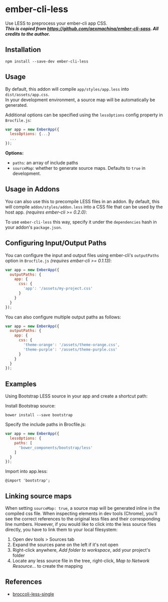 # ember-cli-less

Use LESS to preprocess your ember-cli app CSS.  
***This is copied from https://github.com/aexmachina/ember-cli-sass. All credits to the author.***

## Installation

```
npm install --save-dev ember-cli-less
```

## Usage

By default, this addon will compile `app/styles/app.less` into `dist/assets/app.css`.  
In your development environment, a source map will be automatically be generated.  

Additional options can be specified using the `lessOptions` config property in `Brocfile.js`:

```javascript
var app = new EmberApp({
  lessOptions: {...}
  ...
});
```

**Options:**  
- `paths`: an array of include paths
- `sourceMap`: whether to generate source maps. Defaults to `true` in development.

## Usage in Addons

You can also use this to precompile LESS files in an addon. By default, this
will compile `addon/styles/addon.less` into a CSS file that can be used by the
host app. *(requires ember-cli >= 0.2.0)*:

To use `ember-cli-less` this way, specify it under the `dependencies` hash in
your addon's `package.json`.

## Configuring Input/Output Paths

You can configure the input and output files using ember-cli's `outputPaths` option in `Brocfile.js` *(requires ember-cli >= 0.1.13)*:
```javascript
var app = new EmberApp({
  outputPaths: {
    app: {
      css: {
        'app': '/assets/my-project.css'
      }
    }
  }
});
```

You can also configure multiple output paths as follows:
```javascript
var app = new EmberApp({
  outputPaths: {
    app: {
      css: {
        'theme-orange': '/assets/theme-orange.css',
        'theme-purple': '/assets/theme-purple.css'
      }
    }
  }
});
```

## Examples

Using Bootstrap LESS source in your app and create a shortcut path:

Install Bootstrap source:  
```
bower install --save bootstrap
```

Specify the include paths in Brocfile.js:  
```javascript
var app = new EmberApp({
  lessOptions: {
    paths: [
      'bower_components/bootstrap/less'
    ]
  }
});
```

Import into app.less:  
```less
@import 'bootstrap';
```

## Linking source maps

When setting `sourceMap: true`, a source map will be generated inline in the compiled css file.
When inspecting elements in dev tools (Chrome), you'll see the correct references to the original less files and their corresponding line numbers.
However, if you would like to click into the less source files directly, you have to link them to your local filesystem:

1. Open dev tools > Sources tab
2. Expand the sources pane on the left if it's not open
3. Right-click anywhere, _Add folder to workspace_, add your project's folder
4. Locate any less source file in the tree, right-click, _Map to Network Resource..._ to create the mapping

## References

- [broccoli-less-single](https://github.com/gabrielgrant/broccoli-less-single)

